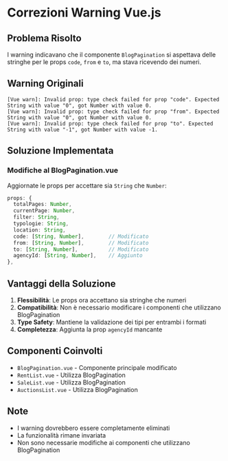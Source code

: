 # Correzioni Warning Vue.js

## Problema Risolto

I warning indicavano che il componente `BlogPagination` si aspettava delle stringhe per le props `code`, `from` e `to`, ma stava ricevendo dei numeri.

## Warning Originali

```
[Vue warn]: Invalid prop: type check failed for prop "code". Expected String with value "0", got Number with value 0.
[Vue warn]: Invalid prop: type check failed for prop "from". Expected String with value "0", got Number with value 0.
[Vue warn]: Invalid prop: type check failed for prop "to". Expected String with value "-1", got Number with value -1.
```

## Soluzione Implementata

### Modifiche al BlogPagination.vue

Aggiornate le props per accettare sia `String` che `Number`:

```typescript
props: { 
  totalPages: Number,
  currentPage: Number,
  filter: String,
  typologie: String,
  location: String,
  code: [String, Number],        // Modificato
  from: [String, Number],        // Modificato
  to: [String, Number],          // Modificato
  agencyId: [String, Number],    // Aggiunto
},
```

## Vantaggi della Soluzione

1. **Flessibilità**: Le props ora accettano sia stringhe che numeri
2. **Compatibilità**: Non è necessario modificare i componenti che utilizzano BlogPagination
3. **Type Safety**: Mantiene la validazione dei tipi per entrambi i formati
4. **Completezza**: Aggiunta la prop `agencyId` mancante

## Componenti Coinvolti

- `BlogPagination.vue` - Componente principale modificato
- `RentList.vue` - Utilizza BlogPagination
- `SaleList.vue` - Utilizza BlogPagination  
- `AuctionsList.vue` - Utilizza BlogPagination

## Note

- I warning dovrebbero essere completamente eliminati
- La funzionalità rimane invariata
- Non sono necessarie modifiche ai componenti che utilizzano BlogPagination 